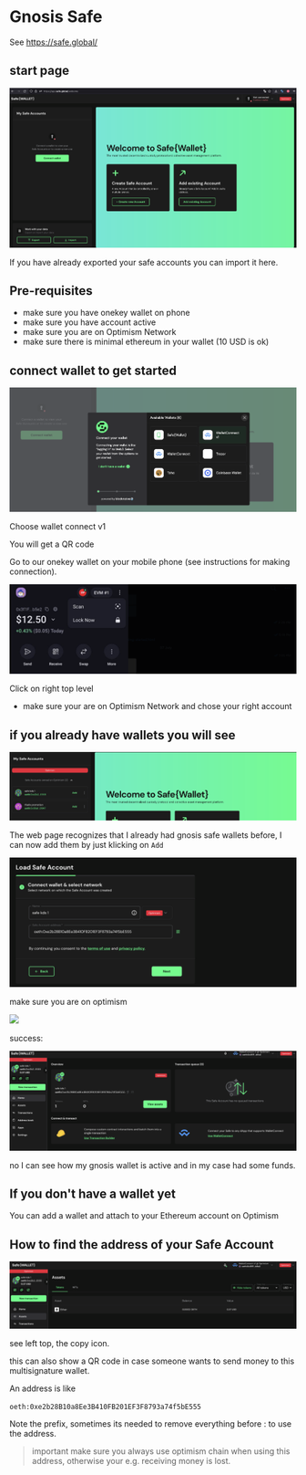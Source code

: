 # Gnosis Safe

See https://safe.global/

## start page

![](img/start_gnosis.png)

If you have already exported your safe accounts you can import it here.

## Pre-requisites

- make sure you have onekey wallet on phone
- make sure you have account active
- make sure you are on Optimism Network 
- make sure there is minimal ethereum in your wallet (10 USD is ok)

## connect wallet to get started

![](img/connect_wallet.png)

Choose wallet connect v1

You will get a QR code

Go to our onekey wallet on your mobile phone (see instructions for making connection).

![](img/scan_oneconnect.png)

Click on right top level 

- make sure your are on Optimism Network and chose your right account

## if you already have wallets you will see

![](img/add_gnosis_wallets.png)

The web page recognizes that I already had gnosis safe wallets before, I can now add them by just klicking on ```Add```

![](img/add1_gnosis.png)

make sure you are on optimism

![](add_gnosis2.png)

success:

![](img/gnosis_added.png)

no I can see how my gnosis wallet is active and in my case had some funds.

## If you don't have a wallet yet

You can add a wallet and attach to your Ethereum account on Optimism

## How to find the address of your Safe Account

![](img/gnosis_account.png)

see left top, the copy icon.

this can also show a QR code in case someone wants to send money to this multisignature wallet.

An address is like

```oeth:0xe2b28B10a8Ee3B410FB201EF3F8793a74f5bE555``` 

Note the prefix, sometimes its needed to remove everything before : to use the address.

> important make sure you always use optimism chain when using this address, otherwise your e.g. receiving money is lost.

